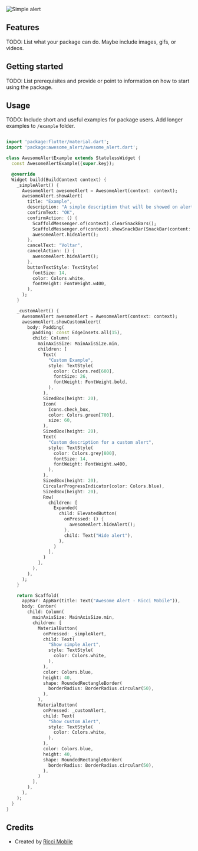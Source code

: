 <!--
This README describes the package. If you publish this package to pub.dev,
this README's contents appear on the landing page for your package.

For information about how to write a good package README, see the guide for
[writing package pages](https://dart.dev/guides/libraries/writing-package-pages).

For general information about developing packages, see the Dart guide for
[creating packages](https://dart.dev/guides/libraries/create-library-packages)
and the Flutter guide for
[developing packages and plugins](https://flutter.dev/developing-packages).
-->

![Simple alert](https://drive.google.com/file/d/1k2g-LaPqFJeV2hI6L41xAJrtCNC_L35q/view?usp=sharing)

## Features

TODO: List what your package can do. Maybe include images, gifs, or videos.

## Getting started

TODO: List prerequisites and provide or point to information on how to
start using the package.

## Usage

TODO: Include short and useful examples for package users. Add longer examples
to `/example` folder.

```dart

import 'package:flutter/material.dart';
import 'package:awesome_alert/awesome_alert.dart';

class AwesomeAlertExample extends StatelessWidget {
  const AwesomeAlertExample({super.key});

  @override
  Widget build(BuildContext context) {
    _simpleAlert() {
      AwesomeAlert awesomeAlert = AwesomeAlert(context: context);
      awesomeAlert.showAlert(
        title: "Example",
        description: "A simple description that will be showed on alert",
        confirmText: "OK",
        confirmAction: () {
          ScaffoldMessenger.of(context).clearSnackBars();
          ScaffoldMessenger.of(context).showSnackBar(SnackBar(content: Text("Pressed")));
          awesomeAlert.hideAlert();
        },
        cancelText: "Voltar",
        cancelAction: () {
          awesomeAlert.hideAlert();
        },
        buttonTextStyle: TextStyle(
          fontSize: 14,
          color: Colors.white,
          fontWeight: FontWeight.w400,
        ),
      );
    }

    _customAlert() {
      AwesomeAlert awesomeAlert = AwesomeAlert(context: context);
      awesomeAlert.showCustomAleert(
        body: Padding(
          padding: const EdgeInsets.all(15),
          child: Column(
            mainAxisSize: MainAxisSize.min,
            children: [
              Text(
                "Custom Example",
                style: TextStyle(
                  color: Colors.red[600],
                  fontSize: 26,
                  fontWeight: FontWeight.bold,
                ),
              ),
              SizedBox(height: 20),
              Icon(
                Icons.check_box,
                color: Colors.green[700],
                size: 60,
              ),
              SizedBox(height: 20),
              Text(
                "Custom description for a custom alert",
                style: TextStyle(
                  color: Colors.grey[800],
                  fontSize: 14,
                  fontWeight: FontWeight.w400,
                ),
              ),
              SizedBox(height: 20),
              CircularProgressIndicator(color: Colors.blue),
              SizedBox(height: 20),
              Row(
                children: [
                  Expanded(
                    child: ElevatedButton(
                      onPressed: () {
                        awesomeAlert.hideAlert();
                      },
                      child: Text("Hide alert"),
                    ),
                  )
                ],
              )
            ],
          ),
        ),
      );
    }

    return Scaffold(
      appBar: AppBar(title: Text("Awesome Alert - Ricci Mobile")),
      body: Center(
        child: Column(
          mainAxisSize: MainAxisSize.min,
          children: [
            MaterialButton(
              onPressed: _simpleAlert,
              child: Text(
                "Show simple Alert",
                style: TextStyle(
                  color: Colors.white,
                ),
              ),
              color: Colors.blue,
              height: 40,
              shape: RoundedRectangleBorder(
                borderRadius: BorderRadius.circular(50),
              ),
            ),
            MaterialButton(
              onPressed: _customAlert,
              child: Text(
                "Show custom Alert",
                style: TextStyle(
                  color: Colors.white,
                ),
              ),
              color: Colors.blue,
              height: 40,
              shape: RoundedRectangleBorder(
                borderRadius: BorderRadius.circular(50),
              ),
            )
          ],
        ),
      ),
    );
  }
}


```

## Credits

- Created by [Ricci Mobile](https://riccimobile.com.br)

